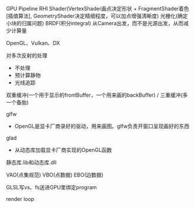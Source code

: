 GPU Pipeline
RHI
Shader(VertexShader画点决定形状 + FragmentShader着色[插值算法], GeometryShader决定精细程度，可以加点增强清晰度)
光栅化(确定小块的归属问题)
BRDF(积分integral)
从Camera出发，而不是光源出发，从而减少计算量

OpenGL、Vulkan、DX

对多次反射的处理
- 不处理
- 预计算静物
- 光线追踪

双重缓冲(一个用于显示的frontBuffer，一个用来画的backBuffer) / 三重缓冲(多一个备胎)

glfw
- OpenGL是显卡厂商录好的驱动，用来画图。glfw负责开窗口呈现画好的东西

glad
- 从动态库加载显卡厂商实现的OpenGL函数

静态库.lib和动态库.dll

VAO(点集规范)
VBO(点数据)
EBO(边数据)

GLSL写vs、fs送进GPU里绑定program

render loop
